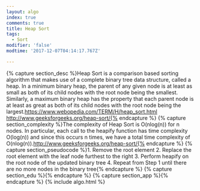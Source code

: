 ```yaml
---
layout: algo
index: true
comments: true
title: Heap Sort
tags:
  - Sort
modifier: 'false'
modtime: '2017-12-07T04:14:17.767Z'

---
```

{% capture section_desc %}Heap Sort is a comparison based sorting algorithm that makes use of a complete binary tree data structure, called a heap.  In a minimum binary heap, the parent of any given node is at least as small as both of its child nodes with the root node being the smallest.  Similarly, a maximum binary heap has the property that each parent node is at least as great as both of its child nodes with the root node being the largest.https://www.webopedia.com/TERM/H/heap_sort.html
http://www.geeksforgeeks.org/heap-sort/{% endcapture %}
{% capture section_complexity %}The complexity of Heap Sort is O(nlog(n)) for n nodes.  In particular, each call to the heapify function has time complexity O(log(n)) and since this occurs n times, we have a total time complexity of O(nlog(n)).http://www.geeksforgeeks.org/heap-sort/{% endcapture %}
{% capture section_pseudocode %}1. Remove the root element
2. Replace the root element with the leaf node furthest to the right
3. Perform heapify on the root node of the updated binary tree
4. Repeat from Step 1 until there are no more nodes in the binary tree{% endcapture %}
{% capture section_edu %}{% endcapture %}
{% capture section_app %}{% endcapture %}
{% include algo.html %}